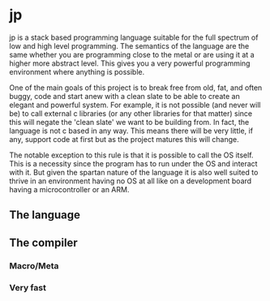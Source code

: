 # jp
jp is a stack based programming language suitable for the full spectrum of low and high level programming. The semantics of the language are the same whether you are programming close to the metal or are using it at a higher more abstract level. This gives you a very powerful programming environment where anything is possible.

One of the main goals of this project is to break free from old, fat, and often buggy, code and start anew with a clean slate to be able to create an elegant and powerful system. For example, it is not possible (and never will be) to call external c libraries (or any other libraries for that matter) since this will negate the 'clean slate' we want to be building from. In fact, the language is not c based in any way. This means there will be very little, if any, support code at first but as the project matures this will change.

The notable exception to this rule is that it is possible to call the OS itself. This is a necessity since the program has to run under the OS and interact with it. But given the spartan nature of the language it is also well suited to thrive in an environment having no OS at all like on a development board having a microcontroller or an ARM.

## The language

## The compiler
### Macro/Meta
### Very fast

